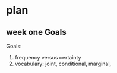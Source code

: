 # plan

## week one Goals

Goals:
1. frequency versus certainty
2. vocabulary: joint, conditional, marginal,
